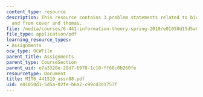 ```yaml
---
content_type: resource
description: This resource contains 3 problem statements related to binary detection
  and from cover and thomas.
file: /media/courses/6-441-information-theory-spring-2010/e01050d15d5a02feb6a2c99cd3d1757f_MIT6_441S10_assn08.pdf
file_type: application/pdf
learning_resource_types:
- Assignments
ocw_type: OCWFile
parent_title: Assignments
parent_type: CourseSection
parent_uid: e7a3320e-28d7-6978-1c10-ff68c0b260fe
resourcetype: Document
title: MIT6_441S10_assn08.pdf
uid: e01050d1-5d5a-02fe-b6a2-c99cd3d1757f
---
```

